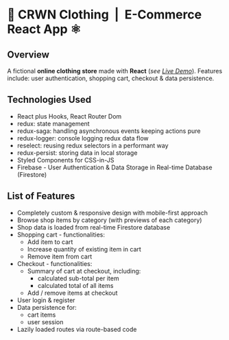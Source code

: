 # 👑 CRWN Clothing &nbsp;|&nbsp; E-Commerce React App ⚛
## Overview

A fictional **online clothing store** made with **React** (_see [Live Demo](https://clothingcrwnstore.netlify.app/)_). Features include: user authentication, shopping cart, checkout & data persistence.

## Technologies Used
- React plus Hooks, React Router Dom
- redux: state management
- redux-saga: handling asynchronous events keeping actions pure
- redux-logger: console logging redux data flow
- reselect: reusing redux selectors in a performant way
- redux-persist: storing data in local storage
- Styled Components for CSS-in-JS
- Firebase - User Authentication & Data Storage in Real-time Database (Firestore)

## List of Features

-   Completely custom & responsive design with mobile-first approach
-   Browse shop items by category (with previews of each category)
-   Shop data is loaded from real-time Firestore database
-   Shopping cart - functionalities:
    -   Add item to cart
    -   Increase quantity of existing item in cart
    -   Remove item from cart
-   Checkout - functionalities:
    -   Summary of cart at checkout, including:
        -   calculated sub-total per item
        -   calculated total of all items
    -   Add / remove items at checkout
-   User login & register
-   Data persistence for:
    -   cart items
    -   user session
-   Lazily loaded routes via route-based code